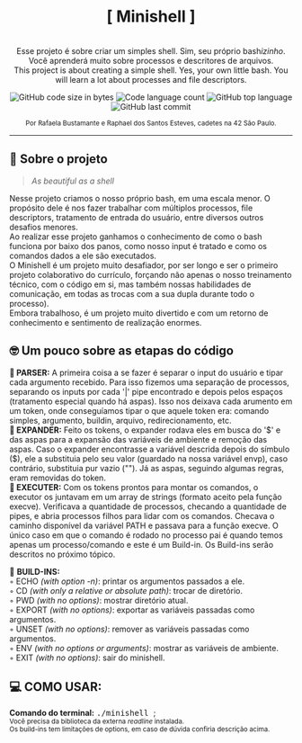 <h1 align="center">
	 [ Minishell ]
</h1>

<p align="center"><br>
Esse projeto é sobre criar um simples shell. Sim, seu próprio bash<i>izinho</i>. Você aprenderá muito sobre processos e descritores de arquivos.<br>
This project is about creating a simple shell. Yes, your own little bash. You will learn a lot about processes and file descriptors.<br>
</p>

<p align="center">
	<img alt="GitHub code size in bytes" src="https://img.shields.io/github/languages/code-size/rafaelabdm/Minishell?color=lightblue" />
	<img alt="Code language count" src="https://img.shields.io/github/languages/count/rafaelabdm/Minishell?color=yellow" />
	<img alt="GitHub top language" src="https://img.shields.io/github/languages/top/rafaelabdm/Minishell?color=blue" />
	<img alt="GitHub last commit" src="https://img.shields.io/github/last-commit/rafaelabdm/Minishell?color=green" />
</p>

<p align="center">
<SUB>Por Rafaela Bustamante e Raphael dos Santos Esteves, cadetes na 42 São Paulo.</SUB>
</p>

---

<h2>🐚 Sobre o projeto</h2>

> _As beautiful as a shell_
<p>
Nesse projeto criamos o nosso próprio bash, em uma escala menor. O propósito dele é nos fazer trabalhar com múltiplos processos, 
file descriptors, tratamento de entrada do usuário, entre diversos outros desafios menores.<br>
Ao realizar esse projeto ganhamos o conhecimento de como o bash funciona por baixo dos panos, como nosso input é tratado e como os 
comandos dados a ele são executados.<br>
O Minishell é um projeto muito desafiador, por ser longo e ser o primeiro projeto colaborativo do currículo, forçando não apenas o  nosso 
treinamento técnico, com o código em si, mas também nossas habilidades de comunicação, em todas as trocas com a sua dupla durante todo o processo). <br>
Embora trabalhoso, é um projeto muito divertido e com um retorno de conhecimento e sentimento de realização enormes.
<br>
</p>

<h2>🤓 Um pouco sobre as etapas do código</h2>

<p>
🔪<b> PARSER:</b> A primeira coisa a se fazer é separar o input do usuário e tipar cada argumento recebido. Para isso fizemos uma separação de processos, 
separando os inputs por cada '|' pipe encontrado e depois pelos espaços (tratamento especial quando há aspas). Isso nos deixava cada arumento em um token, 
onde conseguíamos tipar o que aquele token era: comando simples, argumento, buildin, arquivo, redirecionamento, etc.<br>
📖<b> EXPANDER:</b> Feito os tokens, o expander rodava eles em busca do '$' e das aspas para a expansão das variáveis de ambiente e remoção das aspas. 
Caso o expander encontrasse a variável descrida depois do símbulo ($), ele a substituia pelo seu valor (guardado na nossa variável envp), caso contrário, 
substituia pur vazio (""). Já as aspas, seguindo algumas regras, eram removidas do token.<br>
🏁<b> EXECUTER:</b> Com os tokens prontos para montar os comandos, o executor os juntavam em um array de strings (formato aceito pela função execve). 
Verificava a quantidade de processos, checando a quantidade de pipes, e abria processos filhos para lidar com os comandos. Checava o caminho
disponível da variável PATH e passava para a função execve. O único caso em que o comando é rodado no processo pai é quando temos apenas um processo/comando 
e este é um Build-in. Os Build-ins serão descritos no próximo tópico.<br>
</p>

<p>
🔨 <b>BUILD-INS:</b><br>
◦ ECHO <i>(with option -n)</i>: printar os argumentos passados a ele.<br>
◦ CD <i>(with only a relative or absolute path)</i>: trocar de diretório. <br>
◦ PWD <i>(with no options)</i>: mostrar diretório atual. <br>
◦ EXPORT <i>(with no options)</i>: exportar as variáveis passadas como argumentos. <br>
◦ UNSET <i>(with no options)</i>: remover as variáveis passadas como argumentos.<br>
◦ ENV <i>(with no options or arguments)</i>: mostrar as variáveis de ambiente. <br>
◦ EXIT <i>(with no options)</i>: sair do minishell. <br>
</p>

<h2>💻 COMO USAR:</h2>

<p>
<b>Comando do terminal:</b> <TT> ./minishell </TT>;<br>
<SUB>Você precisa da biblioteca da externa <i>readline</i> instalada.</SUB><br>
<SUB>Os build-ins tem limitações de options, em caso de dúvida confiria descrição acima.</SUB>
</p>
